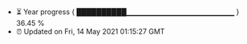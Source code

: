 - ⏳ Year progress { ██████████▁▁▁▁▁▁▁▁▁▁▁▁▁▁▁▁▁▁▁▁ } 36.45 %
- ⏰ Updated on Fri, 14 May 2021 01:15:27 GMT

